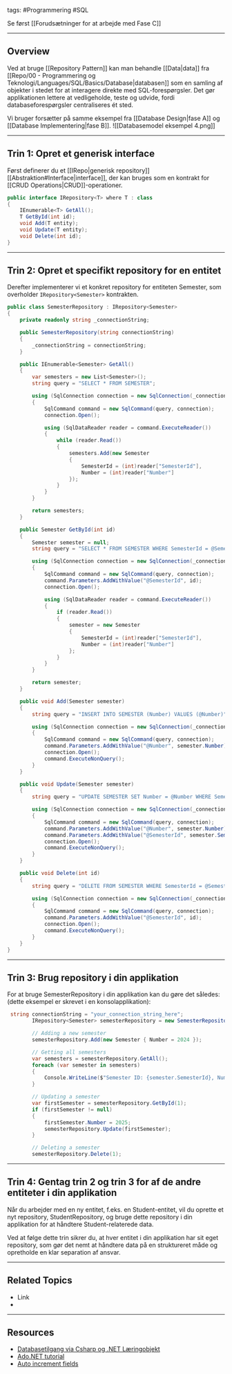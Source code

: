 tags: #Programmering #SQL

Se først
[[Forudsætninger for at arbejde med Fase C]]

---

## Overview 
Ved at bruge  [[Repository Pattern]] kan man behandle [[Data|data]] fra [[Repo/00 - Programmering og Teknologi/Languages/SQL/Basics/Database|databasen]] som en samling af objekter i stedet for at interagere direkte med SQL-forespørgsler. 
Det gør applikationen lettere at vedligeholde, teste og udvide, fordi databaseforespørgsler centraliseres ét sted.

Vi bruger forsætter på samme eksempel fra [[Database Design|fase A]] og [[Database Implementering|fase B]].
![[Databasemodel eksempel 4.png]]

---

## Trin 1: Opret et generisk interface
Først definerer du et [[IRepo|generisk repository]] [[Abstraktion#Interface|interface]], der kan bruges som en kontrakt for [[CRUD Operations|CRUD]]-operationer.

```csharp
public interface IRepository<T> where T : class
{
    IEnumerable<T> GetAll();
    T GetById(int id);
    void Add(T entity);
    void Update(T entity);
    void Delete(int id);
}
```

---

## Trin 2: Opret et specifikt repository for en entitet
Derefter implementerer vi et konkret repository for entiteten Semester, som overholder `IRepository<Semester>` kontrakten.

```csharp
public class SemesterRepository : IRepository<Semester>
{
    private readonly string _connectionString;

    public SemesterRepository(string connectionString)
    {
        _connectionString = connectionString;
    }

    public IEnumerable<Semester> GetAll()
    {
        var semesters = new List<Semester>();
        string query = "SELECT * FROM SEMESTER";

        using (SqlConnection connection = new SqlConnection(_connectionString))
        {
            SqlCommand command = new SqlCommand(query, connection);
            connection.Open();

            using (SqlDataReader reader = command.ExecuteReader())
            {
                while (reader.Read())
                {
                    semesters.Add(new Semester
                    {
                        SemesterId = (int)reader["SemesterId"],
                        Number = (int)reader["Number"]
                    });
                }
            }
        }

        return semesters;
    }

    public Semester GetById(int id)
    {
        Semester semester = null;
        string query = "SELECT * FROM SEMESTER WHERE SemesterId = @SemesterId";

        using (SqlConnection connection = new SqlConnection(_connectionString))
        {
            SqlCommand command = new SqlCommand(query, connection);
            command.Parameters.AddWithValue("@SemesterId", id);
            connection.Open();

            using (SqlDataReader reader = command.ExecuteReader())
            {
                if (reader.Read())
                {
                    semester = new Semester
                    {
                        SemesterId = (int)reader["SemesterId"],
                        Number = (int)reader["Number"]
                    };
                }
            }
        }

        return semester;
    }

    public void Add(Semester semester)
    {
        string query = "INSERT INTO SEMESTER (Number) VALUES (@Number)";

        using (SqlConnection connection = new SqlConnection(_connectionString))
        {
            SqlCommand command = new SqlCommand(query, connection);
            command.Parameters.AddWithValue("@Number", semester.Number);
            connection.Open();
            command.ExecuteNonQuery();
        }
    }

    public void Update(Semester semester)
    {
        string query = "UPDATE SEMESTER SET Number = @Number WHERE SemesterId = @SemesterId";

        using (SqlConnection connection = new SqlConnection(_connectionString))
        {
            SqlCommand command = new SqlCommand(query, connection);
            command.Parameters.AddWithValue("@Number", semester.Number);
            command.Parameters.AddWithValue("@SemesterId", semester.SemesterId);
            connection.Open();
            command.ExecuteNonQuery();
        }
    }

    public void Delete(int id)
    {
        string query = "DELETE FROM SEMESTER WHERE SemesterId = @SemesterId";

        using (SqlConnection connection = new SqlConnection(_connectionString))
        {
            SqlCommand command = new SqlCommand(query, connection);
            command.Parameters.AddWithValue("@SemesterId", id);
            connection.Open();
            command.ExecuteNonQuery();
        }
    }
}
```

---

## Trin 3: Brug repository i din applikation
For at bruge SemesterRepository i din applikation kan du gøre det således: (dette eksempel er skrevet i en konsolapplikation):

```csharp
 string connectionString = "your_connection_string_here";
        IRepository<Semester> semesterRepository = new SemesterRepository(connectionString);

        // Adding a new semester
        semesterRepository.Add(new Semester { Number = 2024 });

        // Getting all semesters
        var semesters = semesterRepository.GetAll();
        foreach (var semester in semesters)
        {
            Console.WriteLine($"Semester ID: {semester.SemesterId}, Number: {semester.Number}");
        }

        // Updating a semester
        var firstSemester = semesterRepository.GetById(1);
        if (firstSemester != null)
        {
            firstSemester.Number = 2025;
            semesterRepository.Update(firstSemester);
        }

        // Deleting a semester
        semesterRepository.Delete(1);
```

---

## Trin 4: Gentag trin 2 og trin 3 for af de andre entiteter i din applikation
Når du arbejder med en ny entitet, f.eks. en Student-entitet, vil du oprette et nyt repository, StudentRepository, og bruge dette repository i din applikation for at håndtere Student-relaterede data.  

Ved at følge dette trin sikrer du, at hver entitet i din applikation har sit eget repository, som gør det nemt at håndtere data på en struktureret måde og opretholde en klar separation af ansvar.

---

## Related Topics
- Link
- 

---

## Resources
- [Databasetilgang via Csharp og .NET Læringobjekt](https://rise.articulate.com/share/65tiUowEA12ttXX3SsFPiF1jJxG8gdCJ#/lessons/BLQVQXe_qoLGYI0e0ecTR_ryD_SnX-s0)
- [Ado.NET tutorial](https://www.javatpoint.com/ado-net-tutorial)
- [Auto increment fields](https://www.w3schools.com/sql/sql_autoincrement.asp)